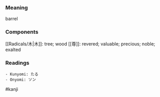 ### Meaning

barrel

### Components

[[Radicals/木|木]]: tree; wood [[尊]]: revered; valuable; precious; noble; exalted

### Readings

```
- Kunyomi: たる
- Onyomi: ソン
```

#kanji